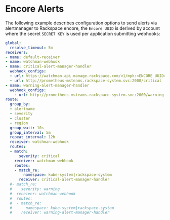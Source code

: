 # Encore Alerts

The following example describes configuration options to send alerts via alertmanager to
Rackspace encore, the `Encore UUID` is derived by account where the secret `SECRET KEY` is
used per application submitting webhooks:

``` yaml
global:
  resolve_timeout: 5m
receivers:
- name: default-receiver
- name: watchman-webhook
- name: critical-alert-manager-handler
  webhook_configs:
  - url: https://watchman.api.manage.rackspace.com/v1/mpk:<ENCORE UUID>/webhook/mpk-alertmanager?secret=<SECRET KEY>&severity=high
  - url: http://prometheus-msteams.rackspace-system.svc:2000/critical
- name: warning-alert-manager-handler
  webhook_configs:
    - url: http://prometheus-msteams.rackspace-system.svc:2000/warning
route:
  group_by:
  - alertname
  - severity
  - cluster
  - region
  group_wait: 10s
  group_interval: 5m
  repeat_interval: 12h
  receiver: watchman-webhook
  routes:
  - match:
      severity: critical
    receiver: watchman-webhook
    routes:
    - match_re:
        namespace: kube-system|rackspace-system
      receiver: critical-alert-manager-handler
  #- match_re:
  #    severity: warning
  #  receiver: watchman-webhook
  #  routes:
  #  - match_re:
  #      namespace: kube-system|rackspace-system
  #    receiver: warning-alert-manager-handler
```
